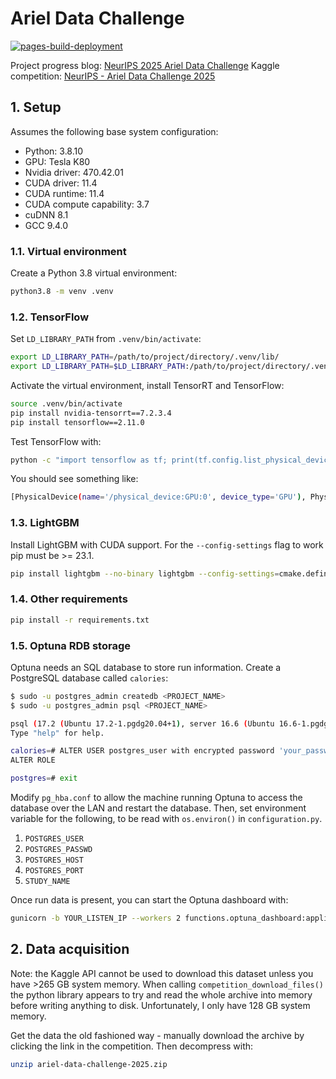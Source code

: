# Ariel Data Challenge

[![pages-build-deployment](https://github.com/gperdrizet/ariel-data-challenge/actions/workflows/pages/pages-build-deployment/badge.svg)](https://github.com/gperdrizet/ariel-data-challenge/actions/workflows/pages/pages-build-deployment)

Project progress blog: [NeurIPS 2025 Ariel Data Challenge](https://gperdrizet.github.io/ariel-data-challenge/)
Kaggle competition: [NeurIPS - Ariel Data Challenge 2025](https://www.kaggle.com/competitions/ariel-data-challenge-2025/overview)

## 1. Setup

Assumes the following base system configuration:

- Python: 3.8.10
- GPU: Tesla K80
- Nvidia driver: 470.42.01
- CUDA driver: 11.4
- CUDA runtime: 11.4
- CUDA compute capability: 3.7
- cuDNN 8.1
- GCC 9.4.0

### 1.1. Virtual environment

Create a Python 3.8 virtual environment:

```bash
python3.8 -m venv .venv
```

### 1.2. TensorFlow

Set `LD_LIBRARY_PATH` from `.venv/bin/activate`:

```bash
export LD_LIBRARY_PATH=/path/to/project/directory/.venv/lib/
export LD_LIBRARY_PATH=$LD_LIBRARY_PATH:/path/to/project/directory/.venv/lib/python3.8/site-packages/tensorrt/
```

Activate the virtual environment, install TensorRT and TensorFlow:

```bash
source .venv/bin/activate
pip install nvidia-tensorrt==7.2.3.4
pip install tensorflow==2.11.0
```

Test TensorFlow with:

```bash
python -c "import tensorflow as tf; print(tf.config.list_physical_devices('GPU'))"
```

You should see something like:

```bash
[PhysicalDevice(name='/physical_device:GPU:0', device_type='GPU'), PhysicalDevice(name='/physical_device:GPU:1', device_type='GPU'), PhysicalDevice(name='/physical_device:GPU:2', device_type='GPU')]
```

### 1.3. LightGBM

Install LightGBM with CUDA support. For the `--config-settings` flag to work pip must be >= 23.1.

```bash
pip install lightgbm --no-binary lightgbm --config-settings=cmake.define.USE_CUDA=ON
```

### 1.4. Other requirements

```bash
pip install -r requirements.txt
```

### 1.5. Optuna RDB storage

Optuna needs an SQL database to store run information. Create a PostgreSQL database called `calories`:

```bash
$ sudo -u postgres_admin createdb <PROJECT_NAME>
$ sudo -u postgres_admin psql <PROJECT_NAME>

psql (17.2 (Ubuntu 17.2-1.pgdg20.04+1), server 16.6 (Ubuntu 16.6-1.pgdg20.04+1))
Type "help" for help.

calories=# ALTER USER postgres_user with encrypted password 'your_password';
ALTER ROLE

postgres=# exit
```

Modify `pg_hba.conf` to allow the machine running Optuna to access the database over the LAN and restart the database. Then, set environment variable for the following, to be read with `os.environ()` in `configuration.py`.

1. `POSTGRES_USER`
2. `POSTGRES_PASSWD`
3. `POSTGRES_HOST`
4. `POSTGRES_PORT`
5. `STUDY_NAME`

Once run data is present, you can start the Optuna dashboard with:

```bash
gunicorn -b YOUR_LISTEN_IP --workers 2 functions.optuna_dashboard:application
```

## 2. Data acquisition

Note: the Kaggle API cannot be used to download this dataset unless you have >265 GB system memory. When calling `competition_download_files()` the python library appears to try and read the whole archive into memory before writing anything to disk. Unfortunately, I only have 128 GB system memory.

Get the data the old fashioned way - manually download the archive by clicking the link in the competition. Then decompress with:

```bash
unzip ariel-data-challenge-2025.zip
```
